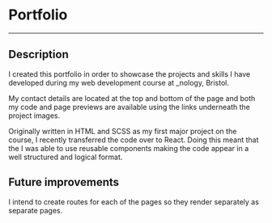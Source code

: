 # Portfolio
---
## Description
I created this portfolio in order to showcase the projects and skills I have developed during my web development course at _nology, Bristol. 

My contact details are located at the top and bottom of the page and both my code and page previews are available using the links underneath the project images. 

Originally written in HTML and SCSS as my first major project on the course, I recently transferred the code over to React. Doing this meant that the I was able to use reusable components making the code appear in a well structured and logical format. 

## Future improvements 
I intend to create routes for each of the pages so they render separately as separate pages. 